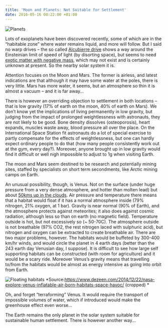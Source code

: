 ```yaml
---
title: 'Moon and Planets: Not Suitable for Settlement'
date: 2016-05-16 00:22:00 +01:00
---
```


![Planets](https://3.bp.blogspot.com/-gUOtHxMBqj8/V1BNj-6arlI/AAAAAAAAAGg/UphaVMOgyYwZRyst-SWjduMKPeBZ1MmYQCLcB/s1600/comparativeplanetsbig.jpg)

Lots of exoplanets have been discovered recently, some of which are in the “habitable zone” where water remains liquid, and more will follow. But I said no warp drives – the so called [Alcubierre drive][alcubierre drive] shows a way around the Einsteinian limit of speed of light (by disorting space), but seems to need [exotic matter with negative mass][painful truth], which may not exist and is certainly unknown at present. So the nearby solar system it is.

Attention focuses on the Moon and Mars. The former is airless, and latest indications are that although it may have some water at the poles, there is very little.  Mars has more water, it seems, but an atmosphere so thin it is almost a vacuum – and it is far away…

There is however an overriding objection to settlement in both locations – that is low gravity (17% of earth on the moon, 40% of earth on Mars). We don’t know yet the implications of living permanently in low gravity, but judging from the impact of prolonged weightlessness with astronauts, they are not likely to be good. Bone density dissolves (osteoporosis), heart expands, muscles waste away, blood pressure all over the place. On the International Space Station fit astronauts do a lot of special exercise to partly compensate for the effects of weightlessness, but one can hardly expect ordinary people to do that (how many people consistently work out at the gym, every day?). Moreover, anyone brought up in low gravity would find it difficult or well nigh impossible to adjust to 1g when visiting Earth. 

The moon and Mars seem destined to be research and potentially mining sites, staffed by specialists on short term secondments, like Arctic mining camps on Earth.

An unusual possibility, though, is Venus. Not on the surface (under huge pressure from a very dense atmosphere, and hotter than molten lead) but about [50kms up in the clouds][clouds]. Air pressure and temperature there means that a habitat would float if it has a normal atmosphere inside (79% nitrogen, 21% oxygen, at 1 bar). Gravity is near normal (90% of Earth), and the atmosphere protects against meteorites; it also does against cosmic radiation, although less so than on earth (no magnetic field). Temperature outside is hot, but not excessively so (~ 50-70C). The atmosphere outside is not breathable (97% CO2, the rest nitrogen laced with sulphuric acid), but nitrogen and oxygen can be extracted to create breathable air. There are two major problems, however. The habitats would be buffeted by 300-400 km/hr winds, and would circle the planet in 4 earth days (better than the 243 earth day Venusian day, I suppose). It is difficult to see how large self supporting habitats can be constructed (with room for agriculture) and it would be a scary ride. Moreover Venus’s gravity means that travelling to/from the habitats would be almost as energy intensive as going into orbit from Earth.

![Floating habitats](https://2.bp.blogspot.com/-Yxb4frw4r9s/V1BQg5IU2xI/AAAAAAAAAGs/PsTpplcTlaMjsKALsqvVy5854-WUfySDACLcB/s1600/venus%2Bfloating%2Bcolony.PNG)
*Source:https://www.dezeen.com/2014/12/22/nasa-explore-venus-inflatable-air-born-habitats-space-havoc/   (cropped) *

Oh, and forget “terraforming” Venus. It would require the transport of impossible volumes of water, which if introduced would make the greenhouse effect even worse…

The Earth remains the only planet in the solar system suitable for sustainable human settlement. There is however another way...

[alcubierre drive]: https://en.wikipedia.org/wiki/Alcubierre_drive
[painful truth]: http://jalopnik.com/the-painful-truth-about-nasas-warp-drive-spaceship-from-1590330763
[clouds]: http://www.science20.com/robert_inventor/will_we_build_colonies_that_float_over_venus_like_buckminster_fullers_cloud_nine-127573
